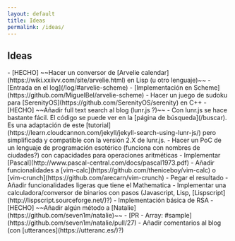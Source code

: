 ```yaml
---
layout: default
title: Ideas
permalink: /ideas/
---
```


<h2 class="site-title">Ideas</h2>

<div class="list" markdown="1">
- [HECHO] ~~Hacer un conversor de [Arvelie calendar](https://wiki.xxiivv.com/site/arvelie.html) en Lisp (u otro lenguaje)~~
  - [Entrada en el log](/log/#arvelie-scheme)
  - [Implementación en Scheme](https://github.com/MiguelBel/arvelie-scheme)
- Hacer un juego de sudoku para [SerenityOS](https://github.com/SerenityOS/serenity) en C++
- [HECHO] ~~Añadir full text search al blog (lunr.js ?)~~
  - Con lunr.js se hace bastante fácil. El código se puede ver en la [página de búsqueda](/buscar). Es una adaptación de este [tutorial](https://learn.cloudcannon.com/jekyll/jekyll-search-using-lunr-js/) pero simplificada y compatible con la versión 2.X de lunr.js.
- Hacer un PoC de un lenguaje de programación esotérico (funciona con nombres de ciudades?) con capacidades para operaciones aritméticas
- Implementar [Pascal](http://www.pascal-central.com/docs/pascal1973.pdf)
- Añadir funcionalidades a [vim-calc](https://github.com/theniceboy/vim-calc) o [vim-crunch](https://github.com/arecarn/vim-crunch)
  - Pegar el resultado
  - Añadir funcionalidades ligeras que tiene el Mathematica
- Implementar una calculadora/conversor de binarios con pasos (Javascript, Lisp, [Lispscript](http://lispscript.sourceforge.net/)?)
- Implementación básica de RSA
- [HECHO] ~~Añadir algún método a [Natalie](https://github.com/seven1m/natalie)~~
  - [PR - Array: #sample](https://github.com/seven1m/natalie/pull/27)
- Añadir comentarios al blog (con [utterances](https://utteranc.es/)?)
</div>